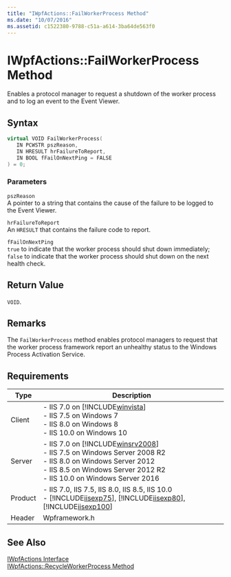 ```yaml
---
title: "IWpfActions::FailWorkerProcess Method"
ms.date: "10/07/2016"
ms.assetid: c1522380-9788-c51a-a614-3ba64de563f0
---
```

# IWpfActions::FailWorkerProcess Method
Enables a protocol manager to request a shutdown of the worker process and to log an event to the Event Viewer.  
  
## Syntax  
  
```cpp  
virtual VOID FailWorkerProcess(  
   IN PCWSTR pszReason,  
   IN HRESULT hrFailureToReport,  
   IN BOOL fFailOnNextPing = FALSE  
) = 0;  
```  
  
### Parameters  
 `pszReason`  
 A pointer to a string that contains the cause of the failure to be logged to the Event Viewer.  
  
 `hrFailureToReport`  
 An `HRESULT` that contains the failure code to report.  
  
 `fFailOnNextPing`  
 `true` to indicate that the worker process should shut down immediately; `false` to indicate that the worker process should shut down on the next health check.  
  
## Return Value  
 `VOID`.  
  
## Remarks  
 The `FailWorkerProcess` method enables protocol managers to request that the worker process framework report an unhealthy status to the Windows Process Activation Service.  
  
## Requirements  
  
|Type|Description|  
|----------|-----------------|  
|Client|-   IIS 7.0 on [!INCLUDE[winvista](../../wmi-provider/includes/winvista-md.md)]<br />-   IIS 7.5 on Windows 7<br />-   IIS 8.0 on Windows 8<br />-   IIS 10.0 on Windows 10|  
|Server|-   IIS 7.0 on [!INCLUDE[winsrv2008](../../wmi-provider/includes/winsrv2008-md.md)]<br />-   IIS 7.5 on Windows Server 2008 R2<br />-   IIS 8.0 on Windows Server 2012<br />-   IIS 8.5 on Windows Server 2012 R2<br />-   IIS 10.0 on Windows Server 2016|  
|Product|-   IIS 7.0, IIS 7.5, IIS 8.0, IIS 8.5, IIS 10.0<br />-   [!INCLUDE[iisexp75](../../web-development-reference/native-code-api-reference/includes/iisexp75-md.md)], [!INCLUDE[iisexp80](../../web-development-reference/native-code-api-reference/includes/iisexp80-md.md)], [!INCLUDE[iisexp100](../../web-development-reference/native-code-api-reference/includes/iisexp100-md.md)]|  
|Header|Wpframework.h|  
  
## See Also  
 [IWpfActions Interface](../../web-development-reference/native-code-api-reference/iwpfactions-interface.md)   
 [IWpfActions::RecycleWorkerProcess Method](../../web-development-reference/native-code-api-reference/iwpfactions-recycleworkerprocess-method.md)

